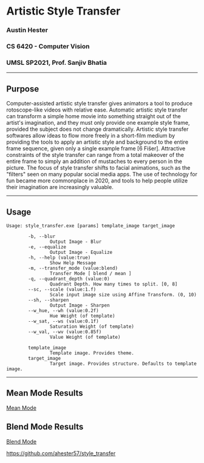 # Artistic Style Transfer
### Austin Hester
### CS 6420 - Computer Vision
### UMSL SP2021, Prof. Sanjiv Bhatia

----
## Purpose

Computer-assisted artistic style transfer gives animators a tool to produce rotoscope-like videos with relative ease. Automatic artistic style transfer can transform a simple home movie into something straight out of the artist's imagination, and they must only provide one example style frame, provided the subject does not change dramatically. Artistic style transfer softwares allow ideas to flow more freely in a short-film medium by providing the tools to apply an artistic style and background to the entire frame sequence, given only a single example frame [6 Fišer]. Attractive constraints of the style transfer can range from a total makeover of the entire frame to simply an addition of mustaches to every person in the picture. The focus of style transfer shifts to facial animations, such as the "filters" seen on many popular social media apps. The use of technology for fun became more commonplace in 2020, and tools to help people utilize their imagination are increasingly valuable.

----


## Usage

```
Usage: style_transfer.exe [params] template_image target_image

        -b, --blur
                Output Image - Blur
        -e, --equalize
                Output Image - Equalize
        -h, --help (value:true)
                Show Help Message
        -m, --transfer_mode (value:blend)
                Transfer Mode [ blend / mean ]
        -q, --quadrant_depth (value:0)
                Quadrant Depth. How many times to split. [0, 8]
        --sc, --scale (value:1.f)
                Scale input image size using Affine Transform. (0, 10)
        --sh, --sharpen
                Output Image - Sharpen
        --w_hue, --wh (value:0.2f)
                Hue Weight (of template)
        --w_sat, --ws (value:0.1f)
                Saturation Weight (of template)
        --w_val, --wv (value:0.85f)
                Value Weight (of template)

        template_image
                Template image. Provides theme.
        target_image
                Target image. Provides structure. Defaults to template image.

```
----

## Mean Mode Results

[Mean Mode](doc/MEAN_RESULTS.md)

## Blend Mode Results

[Blend Mode](doc/BLEND_RESULTS.md)


https://github.com/ahester57/style_transfer
